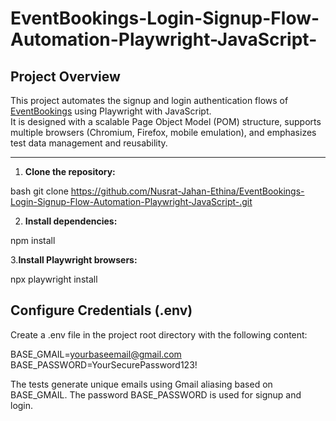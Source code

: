 # EventBookings-Login-Signup-Flow-Automation-Playwright-JavaScript-

## Project Overview

This project automates the signup and login authentication flows of [EventBookings](https://www.eventbookings.com) using Playwright with JavaScript.  
It is designed with a scalable Page Object Model (POM) structure, supports multiple browsers (Chromium, Firefox, mobile emulation), and emphasizes test data management and reusability.

---

1. **Clone the repository:**

bash
git clone https://github.com/Nusrat-Jahan-Ethina/EventBookings-Login-Signup-Flow-Automation-Playwright-JavaScript-.git

2. **Install dependencies:**

npm install

3.**Install Playwright browsers:**

npx playwright install

## Configure Credentials (.env)
Create a .env file in the project root directory with the following content:

BASE_GMAIL=yourbaseemail@gmail.com
BASE_PASSWORD=YourSecurePassword123!

The tests generate unique emails using Gmail aliasing based on BASE_GMAIL.
The password BASE_PASSWORD is used for signup and login.



